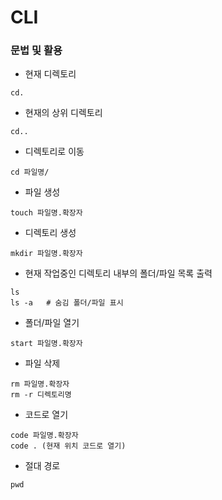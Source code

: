 
#  CLI

### 문법 및 활용
- 현재 디렉토리
```cli
cd.
```
- 현재의 상위 디렉토리
```cli
cd..
```
- 디렉토리로 이동
```cli
cd 파일명/
```
- 파일 생성
```cli
touch 파일명.확장자
```
- 디렉토리 생성
```cli
mkdir 파일명.확장자
```
- 현재 작업중인 디렉토리 내부의 폴더/파일 목록 출력
```cli
ls
ls -a   # 숨김 폴더/파일 표시
```
- 폴더/파일 열기
```cli
start 파일명.확장자
```
- 파일 삭제
```cli
rm 파일명.확장자
rm -r 디렉토리명
```
- 코드로 열기
```cli
code 파일명.확장자
code . (현재 위치 코드로 열기)
```
- 절대 경로
```cli
pwd
```